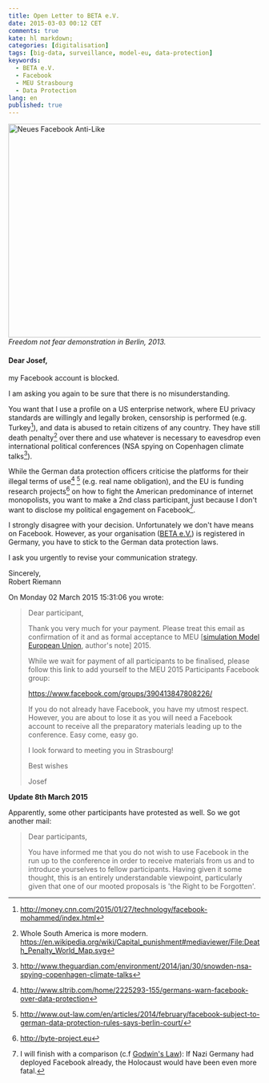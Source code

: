 ```yaml
---
title: Open Letter to BETA e.V.
date: 2015-03-03 00:12 CET
comments: true
kate: hl markdown;
categories: [digitalisation]
tags: [big-data, surveillance, model-eu, data-protection]
keywords:
  - BETA e.V.
  - Facebook
  - MEU Strasbourg
  - Data Protection
lang: en
published: true
---
```


<a data-flickr-embed="true"  href="https://www.flickr.com/photos/76254519@N08/9693216217" title="Neues Facebook Anti-Like"><img src="https://farm8.staticflickr.com/7327/9693216217_9b8f80d83b_z.jpg" width="640" height="426" alt="Neues Facebook Anti-Like"></a>
*Freedom not fear demonstration in Berlin, 2013.*

#### Dear Josef,

my Facebook account is blocked.

I am asking you again to be sure that there is no misunderstanding.

You want that I use a profile on a US enterprise network, where EU privacy standards are willingly and legally broken, censorship is performed (e.g. Turkey[^6]), and data is abused to retain citizens of any country. They have still death penalty[^3] over there and use whatever is necessary to eavesdrop even international political conferences (NSA spying on Copenhagen climate talks[^7]).

While the German data protection officers criticise the platforms for their illegal terms of use[^1] [^2] (e.g. real name obligation), and the EU is funding research projects[^4] on how to fight the American predominance of internet monopolists, you want to make a 2nd class participant, just because I don't want to disclose my political engagement on Facebook[^5].

<!--more-->

I strongly disagree with your decision. Unfortunately we don't have means on Facebook. However, as your organisation ([BETA e.V.]) is registered in Germany, you have to stick to the German data protection laws.

I ask you urgently to revise your communication strategy.

Sincerely,  
Robert Riemann

[BETA e.V.]: http://www.beta-europe.org/

[^1]: <http://www.sltrib.com/home/2225293-155/germans-warn-facebook-over-data-protection>
[^2]: <http://www.out-law.com/en/articles/2014/february/facebook-subject-to-german-data-protection-rules-says-berlin-court/>
[^3]: Whole South America is more modern.   
      <https://en.wikipedia.org/wiki/Capital_punishment#mediaviewer/File:Death_Penalty_World_Map.svg>

[^4]: <http://byte-project.eu>
[^5]: I will finish with a comparison (c.f [Godwin's Law](https://en.wikipedia.org/wiki/Godwin%27s_law)): If Nazi Germany had deployed Facebook already, the Holocaust would have been even more fatal.

[^6]: <http://money.cnn.com/2015/01/27/technology/facebook-mohammed/index.html>
[^7]: <http://www.theguardian.com/environment/2014/jan/30/snowden-nsa-spying-copenhagen-climate-talks>

On Monday 02 March 2015 15:31:06 you wrote:

> Dear participant,
>
> Thank you very much for your payment. Please treat this email as
> confirmation of it and as formal acceptance to MEU [[simulation Model European Union], author's note] 2015.
>
> While we wait for payment of all participants to be finalised, please
> follow this link to add yourself to the MEU 2015 Participants Facebook
> group:
>
> https://www.facebook.com/groups/390413847808226/
>
> If you do not already have Facebook, you have my utmost respect. However,
> you are about to lose it as you will need a Facebook account to receive
> all the preparatory materials leading up to the conference. Easy come,
> easy go.
>
> I look forward to meeting you in Strasbourg!
>
> Best wishes
>
> Josef

[simulation Model European Union]: <http://meu-strasbourg.org/>


**Update 8th March 2015**

Apparently, some other participants have protested as well. So we got another mail:

> Dear participants,
>
> You have informed me that you do not wish to use Facebook in the run up to
> the conference in order to receive materials from us and to introduce
> yourselves to fellow participants. Having given it some thought, this is
> an entirely understandable viewpoint, particularly given that one of our
> mooted proposals is 'the Right to be Forgotten'.
